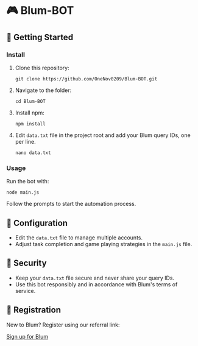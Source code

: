 # 🎮 Blum-BOT

## 🚀 Getting Started

### Install

1. Clone this repository:

   ```
   git clone https://github.com/OneNov0209/Blum-BOT.git
   ```

2. Navigate to the folder:

   ```
   cd Blum-BOT
   ```

3. Install npm:

   ```
   npm install
   ```

4. Edit `data.txt` file in the project root and add your Blum query IDs, one per line.

   ```
   nano data.txt
   ```

### Usage

Run the bot with:

```
node main.js
```

Follow the prompts to start the automation process.

## 📝 Configuration

- Edit the `data.txt` file to manage multiple accounts.
- Adjust task completion and game playing strategies in the `main.js` file.

## 🔐 Security

- Keep your `data.txt` file secure and never share your query IDs.
- Use this bot responsibly and in accordance with Blum's terms of service.

## 🔗 Registration

New to Blum? Register using our referral link:

[Sign up for Blum](https://t.me/blum/app?startapp=ref_JPNeoWpHau)

